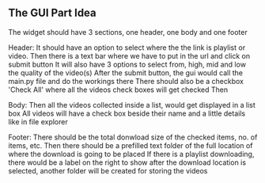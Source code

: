 ## The GUI Part Idea

The widget should have 3 sections, one header, one body and one footer


Header:
    It should have an option to select where the the link is playlist or video.
    Then there is a text bar where we have to put in the url and click on submit button
    It will also have 3 options to select from, high, mid and low the quality of the video(s)
    After the submit button, the gui would call the main.py file and do the workings there
    There should also be a checkbox 'Check All' where all the videos check boxes will get checked
    Then


Body:
    Then all the videos collected inside a list, would get displayed in a list box
    All videos will have a check box beside their name and a little details like in file explorer
    

Footer:
    There should be the total donwload size of the checked items, no. of items, etc.
    Then there should be a prefilled text folder of the full location of where the download is going to be placed
    If there is a playlist downloading, there would be a label on the right to show after the download location is selected, another folder will be created for storing the videos

